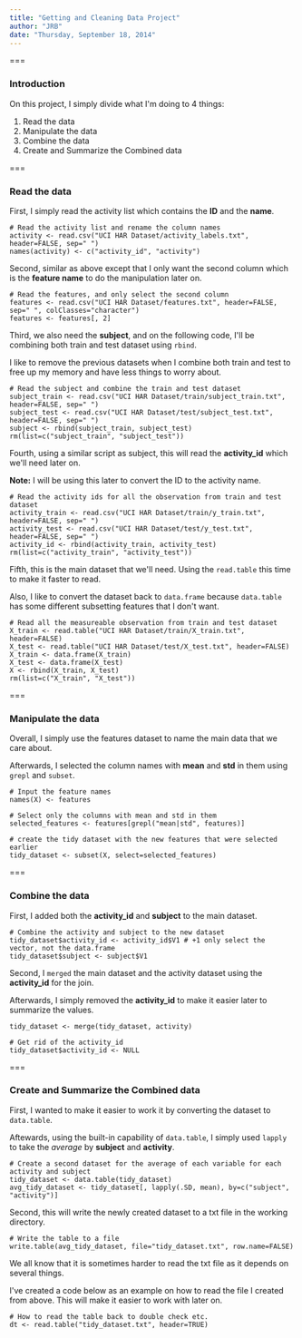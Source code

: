 ```yaml
---
title: "Getting and Cleaning Data Project"
author: "JRB"
date: "Thursday, September 18, 2014"
---
```


===

### Introduction

On this project, I simply divide what I'm doing to 4 things:

1) Read the data  
2) Manipulate the data  
3) Combine the data  
4) Create and Summarize the Combined data  

===

### Read the data

First, I simply read the activity list which contains the **ID** and the **name**.

```{r}
# Read the activity list and rename the column names
activity <- read.csv("UCI HAR Dataset/activity_labels.txt", header=FALSE, sep=" ")
names(activity) <- c("activity_id", "activity")
```

Second, similar as above except that I only want the second column which is the **feature name** to do the manipulation later on.

```{r}
# Read the features, and only select the second column
features <- read.csv("UCI HAR Dataset/features.txt", header=FALSE, sep=" ", colClasses="character")
features <- features[, 2]
```

Third, we also need the **subject**, and on the following code, I'll be combining both train and test dataset using `rbind`.  

I like to remove the previous datasets when I combine both train and test to free up my memory and have less things to worry about.

```{r}
# Read the subject and combine the train and test dataset
subject_train <- read.csv("UCI HAR Dataset/train/subject_train.txt", header=FALSE, sep=" ")
subject_test <- read.csv("UCI HAR Dataset/test/subject_test.txt", header=FALSE, sep=" ")
subject <- rbind(subject_train, subject_test)
rm(list=c("subject_train", "subject_test"))
```

Fourth, using a similar script as subject, this will read the **activity_id** which we'll need later on.

**Note:** I will be using this later to convert the ID to the activity name.

```{r}
# Read the activity ids for all the observation from train and test dataset
activity_train <- read.csv("UCI HAR Dataset/train/y_train.txt", header=FALSE, sep=" ")
activity_test <- read.csv("UCI HAR Dataset/test/y_test.txt", header=FALSE, sep=" ")
activity_id <- rbind(activity_train, activity_test)
rm(list=c("activity_train", "activity_test"))
```

Fifth, this is the main dataset that we'll need. Using the `read.table` this time to make it faster to read.  

Also, I like to convert the dataset back to `data.frame` because `data.table` has some different subsetting features that I don't want.

```{r}
# Read all the measureable observation from train and test dataset
X_train <- read.table("UCI HAR Dataset/train/X_train.txt", header=FALSE)
X_test <- read.table("UCI HAR Dataset/test/X_test.txt", header=FALSE)
X_train <- data.frame(X_train)
X_test <- data.frame(X_test)
X <- rbind(X_train, X_test)
rm(list=c("X_train", "X_test"))
```
===

### Manipulate the data

Overall, I simply use the features dataset to name the main data that we care about.  

Afterwards, I selected the column names with **mean** and **std** in them using `grepl` and `subset`.

```{r}
# Input the feature names
names(X) <- features

# Select only the columns with mean and std in them
selected_features <- features[grepl("mean|std", features)]

# create the tidy dataset with the new features that were selected earlier
tidy_dataset <- subset(X, select=selected_features)
```
===

### Combine the data

First, I added both the **activity_id** and **subject** to the main dataset.  

```{r}
# Combine the activity and subject to the new dataset
tidy_dataset$activity_id <- activity_id$V1 # +1 only select the vector, not the data.frame
tidy_dataset$subject <- subject$V1
```

Second, I `merged` the main dataset and the activity dataset using the **activity_id** for the join.  

Afterwards, I simply removed the **activity_id** to make it easier later to summarize the values.

```{r}
tidy_dataset <- merge(tidy_dataset, activity)

# Get rid of the activity_id
tidy_dataset$activity_id <- NULL 
```
===

### Create and Summarize the Combined data

First, I wanted to make it easier to work it by converting the dataset to `data.table`.  

Aftewards, using the built-in capability of `data.table`, I simply used `lapply` to take the *average* by **subject** and **activity**.

```{r}
# Create a second dataset for the average of each variable for each activity and subject
tidy_dataset <- data.table(tidy_dataset)
avg_tidy_dataset <- tidy_dataset[, lapply(.SD, mean), by=c("subject", "activity")]
```

Second, this will write the newly created dataset to a txt file in the working directory.

```{r}
# Write the table to a file
write.table(avg_tidy_dataset, file="tidy_dataset.txt", row.name=FALSE)
```

We all know that it is sometimes harder to read the txt file as it depends on several things.  

I've created a code below as an example on how to read the file I created from above. This will make it easier to work with later on.

```{r}
# How to read the table back to double check etc.
dt <- read.table("tidy_dataset.txt", header=TRUE)
```